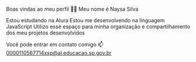 Boas vindas ao meu perfil 💙💙
Meu nome é Naysa Silva

Estou estudando na Alura
Estou me desenvolvendo na linguagem JavaScript
Utilizo esse espaço para minha organização e compartilhamento dos meu projetos desenvolvidos

Você pode entrar em contato comigo 📫
0000110567714xsp@al.educacao.sp.gov.br

